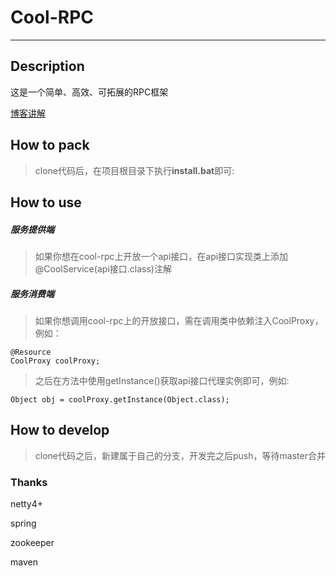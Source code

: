 # Cool-RPC

---

## Description
这是一个简单、高效、可拓展的RPC框架

[博客讲解](https://segmentfault.com/a/1190000016185800)


## How to pack
> clone代码后，在项目根目录下执行**install.bat**即可:


## How to use

##### 服务提供端

> 如果你想在cool-rpc上开放一个api接口，在api接口实现类上添加@CoolService(api接口.class)注解

##### 服务消费端

> 如果你想调用cool-rpc上的开放接口，需在调用类中依赖注入CoolProxy，例如：

```
@Resource
CoolProxy coolProxy;
```
> 之后在方法中使用getInstance()获取api接口代理实例即可，例如:

```
Object obj = coolProxy.getInstance(Object.class);
```

## How to develop

> clone代码之后，新建属于自己的分支，开发完之后push，等待master合并


### Thanks
netty4+

spring

zookeeper

maven








